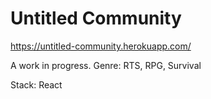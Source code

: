 # Untitled Community

https://untitled-community.herokuapp.com/

A work in progress.
Genre:
RTS, RPG, Survival

Stack:
React
